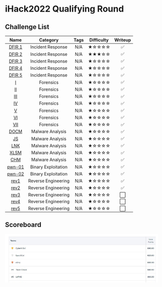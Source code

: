 # iHack2022 Qualifying Round

## Challenge List
| Name                                            | Category          | Tags     | Difficulty  | Writeup  |
|:-----------------------------------------------:|:-----------------:|:--------:|:-----------:|:--------:|
| [DFIR 1](DFIR/DFIR%201) | Incident Response | N/A | ★☆☆☆☆ | ✅ |
| [DFIR 2](DFIR/DFIR%202) | Incident Response | N/A | ★★★☆☆ | ✅ |
| [DFIR 3](DFIR/DFIR%203) | Incident Response | N/A | ★☆☆☆☆ | ✅ |
| [DFIR 4](DFIR/DFIR%204) | Incident Response | N/A | ★☆☆☆☆ | ✅ |
| [DFIR 5](DFIR/DFIR%205) | Incident Response | N/A | ★☆☆☆☆ | ✅ |
| [I](forensics)   | Forensics                | N/A | ★☆☆☆☆ | ✅ |
| [II](forensics)  | Forensics                | N/A | ★☆☆☆☆ | ✅ |
| [III](forensics) | Forensics                | N/A | ★☆☆☆☆ | ✅ |
| [IV](forensics)  | Forensics                | N/A | ★☆☆☆☆ | ✅ |
| [V](forensics)   | Forensics                | N/A | ★☆☆☆☆ | ✅ |
| [VI](forensics)  | Forensics                | N/A | ★☆☆☆☆ | ✅ |
| [VII](forensics) | Forensics                | N/A | ★☆☆☆☆ | ✅ |
| [DOCM](malware/DOCM) | Malware Analysis     | N/A | ★☆☆☆☆ | ✅ |
| [JS](malware/JS)     | Malware Analysis     | N/A | ★☆☆☆☆ | ✅ |
| [LNK](malware/LNK)   | Malware Analysis     | N/A | ★☆☆☆☆ | ✅ |
| [XLSM](malware/XLSM) | Malware Analysis     | N/A | ★☆☆☆☆ | ✅ |
| [CHM](malware/CHM)   | Malware Analysis     | N/A | ★☆☆☆☆ | ✅ |
| [pwn-01](pwn/pwn-01) | Binary Exploitation  | N/A | ★☆☆☆☆ | ✅ |
| [pwn-02](pwn/pwn-02) | Binary Exploitation  | N/A | ★☆☆☆☆ | ✅ |
| [rev1](rev/rev1) | Reverse Engineering      | N/A | ★☆☆☆☆ | ✅ |
| [rev2](rev/rev2) | Reverse Engineering      | N/A | ★☆☆☆☆ | ✅ |
| [rev3](rev/rev3) | Reverse Engineering      | N/A | ★☆☆☆☆ | ⬜ |
| [rev4](rev/rev4) | Reverse Engineering      | N/A | ★☆☆☆☆ | ⬜ |
| [rev5](rev/rev5) | Reverse Engineering      | N/A | ★☆☆☆☆ | ⬜ |

## Scoreboard
![Scoreboard](./Scoreboard.png)
